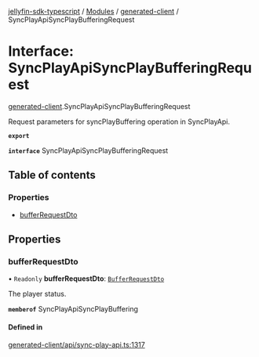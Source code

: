 [jellyfin-sdk-typescript](../README.md) / [Modules](../modules.md) / [generated-client](../modules/generated_client.md) / SyncPlayApiSyncPlayBufferingRequest

# Interface: SyncPlayApiSyncPlayBufferingRequest

[generated-client](../modules/generated_client.md).SyncPlayApiSyncPlayBufferingRequest

Request parameters for syncPlayBuffering operation in SyncPlayApi.

**`export`**

**`interface`** SyncPlayApiSyncPlayBufferingRequest

## Table of contents

### Properties

- [bufferRequestDto](generated_client.SyncPlayApiSyncPlayBufferingRequest.md#bufferrequestdto)

## Properties

### bufferRequestDto

• `Readonly` **bufferRequestDto**: [`BufferRequestDto`](generated_client.BufferRequestDto.md)

The player status.

**`memberof`** SyncPlayApiSyncPlayBuffering

#### Defined in

[generated-client/api/sync-play-api.ts:1317](https://github.com/thornbill/jellyfin-sdk-typescript/blob/b0f5501/src/generated-client/api/sync-play-api.ts#L1317)
